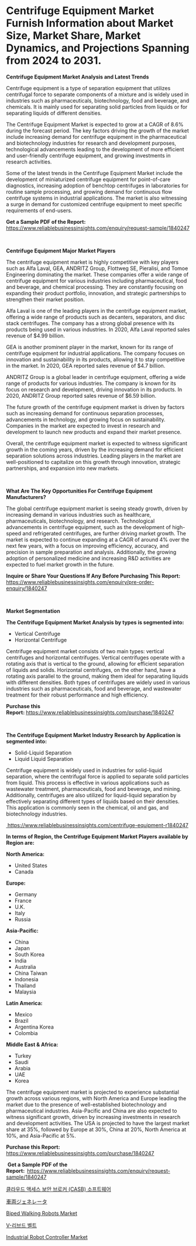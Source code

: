 <p><h1>Centrifuge Equipment Market Furnish Information about Market Size, Market Share, Market Dynamics, and Projections Spanning from 2024 to 2031.</h1></p><p><strong>Centrifuge Equipment Market Analysis and Latest Trends</strong></p>
<p><p>Centrifuge equipment is a type of separation equipment that utilizes centrifugal force to separate components of a mixture and is widely used in industries such as pharmaceuticals, biotechnology, food and beverage, and chemicals. It is mainly used for separating solid particles from liquids or for separating liquids of different densities.</p><p>The Centrifuge Equipment Market is expected to grow at a CAGR of 8.6% during the forecast period. The key factors driving the growth of the market include increasing demand for centrifuge equipment in the pharmaceutical and biotechnology industries for research and development purposes, technological advancements leading to the development of more efficient and user-friendly centrifuge equipment, and growing investments in research activities.</p><p>Some of the latest trends in the Centrifuge Equipment Market include the development of miniaturized centrifuge equipment for point-of-care diagnostics, increasing adoption of benchtop centrifuges in laboratories for routine sample processing, and growing demand for continuous flow centrifuge systems in industrial applications. The market is also witnessing a surge in demand for customized centrifuge equipment to meet specific requirements of end-users.</p></p>
<p><strong>Get a Sample PDF of the Report:&nbsp;</strong> <a href="https://www.reliablebusinessinsights.com/enquiry/request-sample/1840247">https://www.reliablebusinessinsights.com/enquiry/request-sample/1840247</a></p>
<p>&nbsp;</p>
<p><strong>Centrifuge Equipment Major Market Players</strong></p>
<p><p>The centrifuge equipment market is highly competitive with key players such as Alfa Laval, GEA, ANDRITZ Group, Flottweg SE, Pieralisi, and Tomoe Engineering dominating the market. These companies offer a wide range of centrifuge equipment for various industries including pharmaceutical, food and beverage, and chemical processing. They are constantly focusing on expanding their product portfolio, innovation, and strategic partnerships to strengthen their market position.</p><p>Alfa Laval is one of the leading players in the centrifuge equipment market, offering a wide range of products such as decanters, separators, and disc stack centrifuges. The company has a strong global presence with its products being used in various industries. In 2020, Alfa Laval reported sales revenue of $4.99 billion.</p><p>GEA is another prominent player in the market, known for its range of centrifuge equipment for industrial applications. The company focuses on innovation and sustainability in its products, allowing it to stay competitive in the market. In 2020, GEA reported sales revenue of $4.7 billion.</p><p>ANDRITZ Group is a global leader in centrifuge equipment, offering a wide range of products for various industries. The company is known for its focus on research and development, driving innovation in its products. In 2020, ANDRITZ Group reported sales revenue of $6.59 billion.</p><p>The future growth of the centrifuge equipment market is driven by factors such as increasing demand for continuous separation processes, advancements in technology, and growing focus on sustainability. Companies in the market are expected to invest in research and development to launch new products and expand their market presence.</p><p>Overall, the centrifuge equipment market is expected to witness significant growth in the coming years, driven by the increasing demand for efficient separation solutions across industries. Leading players in the market are well-positioned to capitalize on this growth through innovation, strategic partnerships, and expansion into new markets.</p></p>
<p>&nbsp;</p>
<p><strong>What Are The Key Opportunities For Centrifuge Equipment Manufacturers?</strong></p>
<p><p>The global centrifuge equipment market is seeing steady growth, driven by increasing demand in various industries such as healthcare, pharmaceuticals, biotechnology, and research. Technological advancements in centrifuge equipment, such as the development of high-speed and refrigerated centrifuges, are further driving market growth. The market is expected to continue expanding at a CAGR of around 4% over the next few years, with a focus on improving efficiency, accuracy, and precision in sample preparation and analysis. Additionally, the growing adoption of personalized medicine and increasing R&D activities are expected to fuel market growth in the future.</p></p>
<p><strong>Inquire or Share Your Questions If Any Before Purchasing This Report:</strong> <a href="https://www.reliablebusinessinsights.com/enquiry/pre-order-enquiry/1840247">https://www.reliablebusinessinsights.com/enquiry/pre-order-enquiry/1840247</a></p>
<p>&nbsp;</p>
<p><strong>Market Segmentation</strong></p>
<p><strong>The Centrifuge Equipment Market Analysis by types is segmented into:</strong></p>
<p><ul><li>Vertical Centrifuge</li><li>Horizontal Centrifuge</li></ul></p>
<p><p>Centrifuge equipment market consists of two main types: vertical centrifuges and horizontal centrifuges. Vertical centrifuges operate with a rotating axis that is vertical to the ground, allowing for efficient separation of liquids and solids. Horizontal centrifuges, on the other hand, have a rotating axis parallel to the ground, making them ideal for separating liquids with different densities. Both types of centrifuges are widely used in various industries such as pharmaceuticals, food and beverage, and wastewater treatment for their robust performance and high efficiency.</p></p>
<p><strong>Purchase this Report:&nbsp;</strong><a href="https://www.reliablebusinessinsights.com/purchase/1840247">https://www.reliablebusinessinsights.com/purchase/1840247</a></p>
<p>&nbsp;</p>
<p><strong>The Centrifuge Equipment Market Industry Research by Application is segmented into:</strong></p>
<p><ul><li>Solid-Liquid Separation</li><li>Liquid Liquid Separation</li></ul></p>
<p><p>Centrifuge equipment is widely used in industries for solid-liquid separation, where the centrifugal force is applied to separate solid particles from liquid. This process is effective in various applications such as wastewater treatment, pharmaceuticals, food and beverage, and mining. Additionally, centrifuges are also utilized for liquid-liquid separation by effectively separating different types of liquids based on their densities. This application is commonly seen in the chemical, oil and gas, and biotechnology industries.</p></p>
<p><a href="https://www.reliablebusinessinsights.com/centrifuge-equipment-r1840247">&nbsp;https://www.reliablebusinessinsights.com/centrifuge-equipment-r1840247</a></p>
<p><strong>In terms of Region, the Centrifuge Equipment Market Players available by Region are:</strong></p>
<p>
    <p> <strong> North America: </strong>
        <ul>
            <li>United States</li>
            <li>Canada</li>
        </ul>
        </p> 
    <p> <strong> Europe: </strong>
        <ul>
            <li>Germany</li>
            <li>France</li>
            <li>U.K.</li>
            <li>Italy</li>
            <li>Russia</li>
        </ul>
        </p> 
    <p> <strong> Asia-Pacific: </strong>
        <ul>
            <li>China</li>
            <li>Japan</li>
            <li>South Korea</li>
            <li>India</li>
            <li>Australia</li>
            <li>China Taiwan</li>
            <li>Indonesia</li>
            <li>Thailand</li>
            <li>Malaysia</li>
        </ul>
        </p> 
    <p> <strong> Latin America: </strong>
        <ul>
            <li>Mexico</li>
            <li>Brazil</li>
            <li>Argentina Korea</li>
            <li>Colombia</li>
        </ul>
        </p> 
    <p> <strong> Middle East & Africa: </strong>
        <ul>
            <li>Turkey</li>
            <li>Saudi</li>
            <li>Arabia</li>
            <li>UAE</li>
            <li>Korea</li>
        </ul>
    </p>
    </p>
<p><p>The centrifuge equipment market is projected to experience substantial growth across various regions, with North America and Europe leading the market due to the presence of well-established biotechnology and pharmaceutical industries. Asia-Pacific and China are also expected to witness significant growth, driven by increasing investments in research and development activities. The USA is projected to have the largest market share at 35%, followed by Europe at 30%, China at 20%, North America at 10%, and Asia-Pacific at 5%.</p></p>
<p><strong>Purchase this Report: </strong><a href="https://www.reliablebusinessinsights.com/purchase/1840247">https://www.reliablebusinessinsights.com/purchase/1840247</a></p>
<p>&nbsp;<strong>Get a Sample PDF of the Report:&nbsp;&nbsp;</strong><a href="https://www.reliablebusinessinsights.com/enquiry/request-sample/1840247">https://www.reliablebusinessinsights.com/enquiry/request-sample/1840247</a></p>
<p><strong></strong></p>
<p><p><a href="https://github.com/TrevorKruvalis5678/Market-Research-Report-List-2/blob/main/4087403172108.md">클라우드 액세스 보안 브로커 (CASB) 소프트웨어</a></p><p><a href="https://github.com/CarlieShields/Market-Research-Report-List-1/blob/main/2943706160285.md">車両ジェネレータ</a></p><p><a href="https://issuu.com/reportprime-2/docs/biped-walking-robots-market-size-2030.pptx">Biped Walking Robots Market</a></p><p><a href="https://github.com/joannescott9078/Market-Research-Report-List-1/blob/main/1782361172109.md">V-리브드 벨트</a></p><p><a href="https://github.com/gikababa4/Market-Research-Report-List-1/blob/main/industrial-robot-controller-market.md">Industrial Robot Controller Market</a></p></p>